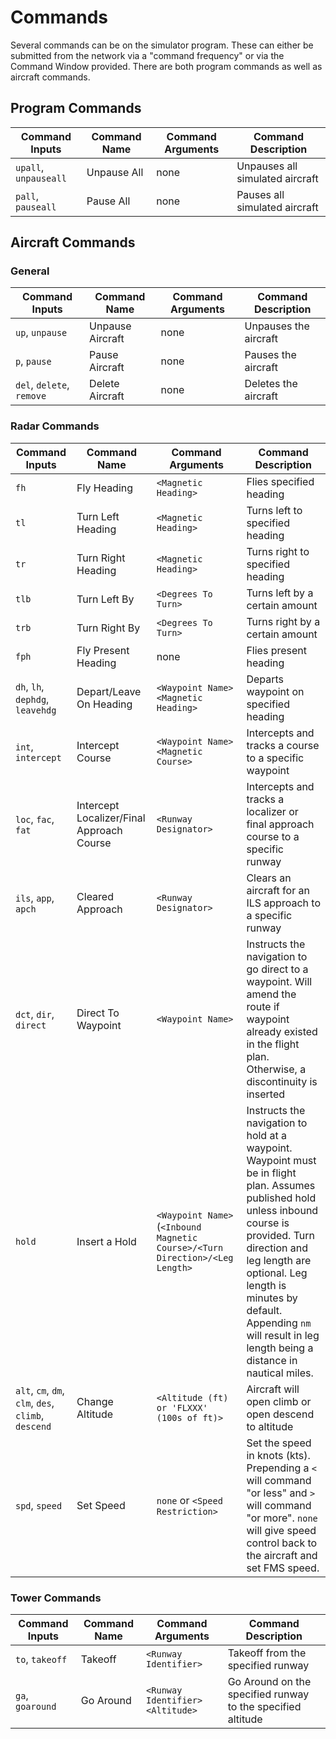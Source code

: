 # Commands
Several commands can be on the simulator program. These can either be submitted from the network via a "command frequency" or via the Command Window provided. There are both program commands as well as aircraft commands.

## Program Commands
| Command Inputs | Command Name | Command Arguments | Command Description |
|--|--|--|--|
| `upall`, `unpauseall` | Unpause All | none | Unpauses all simulated aircraft |
| `pall`, `pauseall` | Pause All | none | Pauses all simulated aircraft |

## Aircraft Commands

### General
| Command Inputs | Command Name | Command Arguments | Command Description |
|--|--|--|--|
| `up`, `unpause` | Unpause Aircraft | none | Unpauses the aircraft |
| `p`, `pause` | Pause Aircraft | none | Pauses the aircraft |
| `del`, `delete`, `remove` | Delete Aircraft | none | Deletes the aircraft |

### Radar Commands
| Command Inputs | Command Name | Command Arguments | Command Description                                                                                                                                                                                                                                                                                   |
|--|--|--|-------------------------------------------------------------------------------------------------------------------------------------------------------------------------------------------------------------------------------------------------------------------------------------------------------|
| `fh` | Fly Heading | `<Magnetic Heading>` | Flies specified heading                                                                                                                                                                                                                                                                               |
| `tl` | Turn Left Heading | `<Magnetic Heading>` | Turns left to specified heading                                                                                                                                                                                                                                                                       |
| `tr` | Turn Right Heading | `<Magnetic Heading>` | Turns right to specified heading                                                                                                                                                                                                                                                                      |
| `tlb` | Turn Left By | `<Degrees To Turn>` | Turns left by a certain amount                                                                                                                                                                                                                                                                        |
| `trb` | Turn Right By | `<Degrees To Turn>` | Turns right by a certain amount                                                                                                                                                                                                                                                                       |
| `fph` | Fly Present Heading | none | Flies present heading                                                                                                                                                                                                                                                                                 |
| `dh`, `lh`, `dephdg`, `leavehdg` | Depart/Leave On Heading | `<Waypoint Name>` `<Magnetic Heading>` | Departs waypoint on specified heading                                                                                                                                                                                                                                                                 |
| `int`, `intercept` | Intercept Course | `<Waypoint Name>` `<Magnetic Course>` | Intercepts and tracks a course to a specific waypoint                                                                                                                                                                                                                                                 |
| `loc`, `fac`, `fat` | Intercept Localizer/Final Approach Course | `<Runway Designator>` | Intercepts and tracks a localizer or final approach course to a specific runway                                                                                                                                                                                                                       |
| `ils`, `app`, `apch` | Cleared Approach | `<Runway Designator>` | Clears an aircraft for an ILS approach to a specific runway                                                                                                                                                                                                                                           |
| `dct`, `dir`, `direct` | Direct To Waypoint | `<Waypoint Name>` | Instructs the navigation to go direct to a waypoint. Will amend the route if waypoint already existed in the flight plan. Otherwise, a discontinuity is inserted                                                                                                                                      |
| `hold` | Insert a Hold | `<Waypoint Name>` (`<Inbound Magnetic Course>/<Turn Direction>/<Leg Length>` | Instructs the navigation to hold at a waypoint. Waypoint must be in flight plan. Assumes published hold unless inbound course is provided. Turn direction and leg length are optional. Leg length is minutes by default. Appending `nm` will result in leg length being a distance in nautical miles. |
| `alt`, `cm`, `dm`, `clm`, `des`, `climb`, `descend` | Change Altitude | `<Altitude (ft) or 'FLXXX' (100s of ft)>` | Aircraft will open climb or open descend to altitude                                                                                                                                                                                                                                                  |
| `spd`, `speed` | Set Speed | `none` or `<Speed Restriction>` | Set the speed in knots (kts). Prepending a `<` will command "or less" and `>` will command "or more". `none` will give speed control back to the aircraft and set FMS speed.                                                                                                                          |

### Tower Commands
| Command Inputs | Command Name | Command Arguments     | Command Description |
|--|--|-----------------------|--|
| `to`, `takeoff` | Takeoff | `<Runway Identifier>` | Takeoff from the specified runway |
| `ga`, `goaround` | Go Around | `<Runway Identifier>` `<Altitude>` | Go Around on the specified runway to the specified altitude |